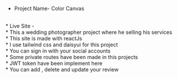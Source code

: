 * Project Name- Color Canvas
<br>
* Live Site -
<br>
* This a wedding photographer project where he selling his services
<br>
* This site is made with reactJs
<br>
* I use tailwind css and daisyui for this project
<br>
* You can sign in with your social accounts
<br>
* Some private routes have been made in this projects
<br>
* JWT token have been implement here
<br>
* You can add , delete and update your review